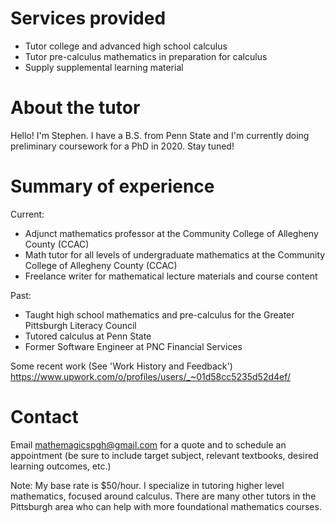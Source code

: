 # Services provided
 - Tutor college and advanced high school calculus
 - Tutor pre-calculus mathematics in preparation for calculus
 - Supply supplemental learning material


# About the tutor

Hello!  I'm Stephen.  I have a B.S. from Penn State and I'm currently doing preliminary coursework for a PhD in 2020.  Stay tuned!

# Summary of experience
Current:
- Adjunct mathematics professor at the Community College of Allegheny County (CCAC)
- Math tutor for all levels of undergraduate mathematics at the Community College of Allegheny County (CCAC)
- Freelance writer for mathematical lecture materials and course content

Past:
- Taught high school mathematics and pre-calculus for the Greater Pittsburgh Literacy Council
- Tutored calculus at Penn State
- Former Software Engineer at PNC Financial Services

Some recent work (See 'Work History and Feedback')
<https://www.upwork.com/o/profiles/users/_~01d58cc5235d52d4ef/>

# Contact

Email <mathemagicspgh@gmail.com> for a quote and to schedule an appointment (be sure to include target subject, relevant textbooks, desired learning outcomes, etc.)  

Note:  My base rate is $50/hour.  I specialize in tutoring higher level mathematics, focused around calculus.  There are many other tutors in the Pittsburgh area who can help with more foundational mathematics courses.
